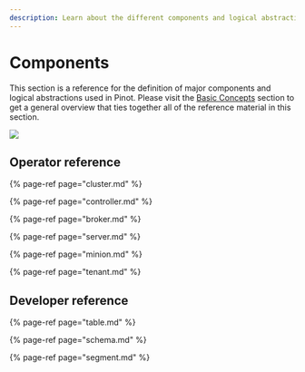 ```yaml
---
description: Learn about the different components and logical abstractions
---
```


# Components

This section is a reference for the definition of major components and logical abstractions used in Pinot. Please visit the [Basic Concepts](../concepts.md) section to get a general overview that ties together all of the reference material in this section.

![](../../.gitbook/assets/pinot-system-architecture.png)

## Operator reference

{% page-ref page="cluster.md" %}

{% page-ref page="controller.md" %}

{% page-ref page="broker.md" %}

{% page-ref page="server.md" %}

{% page-ref page="minion.md" %}

{% page-ref page="tenant.md" %}

## Developer reference

{% page-ref page="table.md" %}

{% page-ref page="schema.md" %}

{% page-ref page="segment.md" %}

